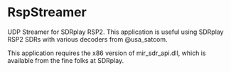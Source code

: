 # RspStreamer
UDP Streamer for SDRplay RSP2. This application is useful using SDRplay RSP2 SDRs with various decoders from @usa_satcom.

This application requires the x86 version of mir_sdr_api.dll, which is available from the fine folks at SDRplay. 
